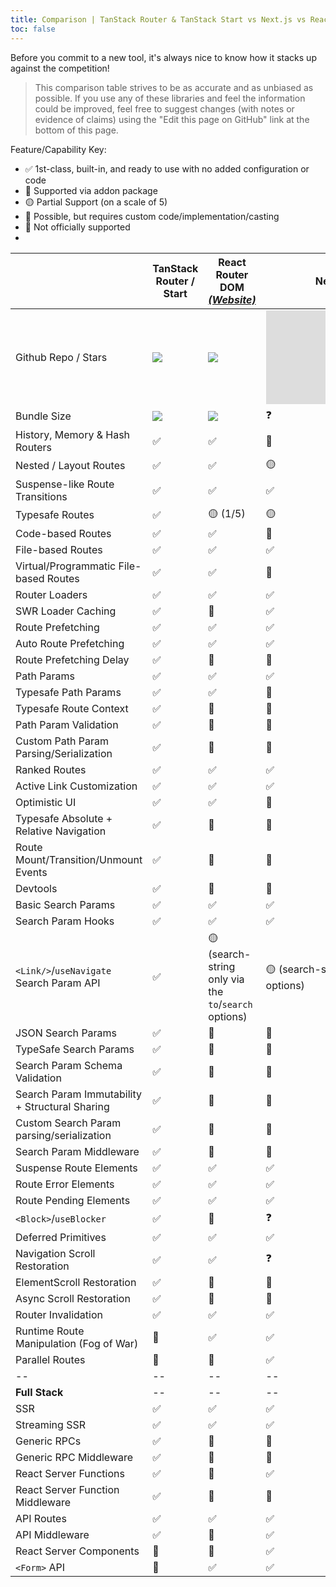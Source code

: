 ```yaml
---
title: Comparison | TanStack Router & TanStack Start vs Next.js vs React Router / Remix
toc: false
---
```


Before you commit to a new tool, it's always nice to know how it stacks up against the competition!

> This comparison table strives to be as accurate and as unbiased as possible. If you use any of these libraries and feel the information could be improved, feel free to suggest changes (with notes or evidence of claims) using the "Edit this page on GitHub" link at the bottom of this page.

Feature/Capability Key:

- ✅ 1st-class, built-in, and ready to use with no added configuration or code
- 🔵 Supported via addon package
- 🟡 Partial Support (on a scale of 5)
- 🔶 Possible, but requires custom code/implementation/casting
- 🛑 Not officially supported
- 

|                                                | TanStack Router / Start                          | React Router DOM [_(Website)_][router]                | Next.JS [_(Website)_][nextjs]                         |
| ---------------------------------------------- | ------------------------------------------------ | ----------------------------------------------------- | ----------------------------------------------------- |
| Github Repo / Stars                            | [![][stars-tanstack-router]][gh-tanstack-router] | [![][stars-router]][gh-router]                        | [![][stars-nextjs]][gh-nextjs]                        |
| Bundle Size                                    | [![][bp-tanstack-router]][bpl-tanstack-router]   | [![][bp-router]][bpl-router]                          | ❓                                                    |
| History, Memory & Hash Routers                 | ✅                                               | ✅                                                    | 🛑                                                    |
| Nested / Layout Routes                         | ✅                                               | ✅                                                    | 🟡                                                    |
| Suspense-like Route Transitions                | ✅                                               | ✅                                                    | ✅                                                    |
| Typesafe Routes                                | ✅                                               | 🟡 (1/5)                                              | 🟡                                                    |
| Code-based Routes                              | ✅                                               | ✅                                                    | 🛑                                                    |
| File-based Routes                              | ✅                                               | ✅                                                    | ✅                                                    |
| Virtual/Programmatic File-based Routes         | ✅                                               | ✅                                                    | 🛑                                                    |
| Router Loaders                                 | ✅                                               | ✅                                                    | ✅                                                    |
| SWR Loader Caching                             | ✅                                               | 🛑                                                    | ✅                                                    |
| Route Prefetching                              | ✅                                               | ✅                                                    | ✅                                                    |
| Auto Route Prefetching                         | ✅                                               | ✅                                                    | ✅                                                    |
| Route Prefetching Delay                        | ✅                                               | 🔶                                                    | 🛑                                                    |
| Path Params                                    | ✅                                               | ✅                                                    | ✅                                                    |
| Typesafe Path Params                           | ✅                                               | ✅                                                    | 🛑                                                    |
| Typesafe Route Context                         | ✅                                               | 🛑                                                    | 🛑                                                    |
| Path Param Validation                          | ✅                                               | 🛑                                                    | 🛑                                                    |
| Custom Path Param Parsing/Serialization        | ✅                                               | 🛑                                                    | 🛑                                                    |
| Ranked Routes                                  | ✅                                               | ✅                                                    | ✅                                                    |
| Active Link Customization                      | ✅                                               | ✅                                                    | ✅                                                    |
| Optimistic UI                                  | ✅                                               | ✅                                                    | 🔶                                                    |
| Typesafe Absolute + Relative Navigation        | ✅                                               | 🛑                                                    | 🛑                                                    |
| Route Mount/Transition/Unmount Events          | ✅                                               | 🛑                                                    | 🛑                                                    |
| Devtools                                       | ✅                                               | 🛑                                                    | 🛑                                                    |
| Basic Search Params                            | ✅                                               | ✅                                                    | ✅                                                    |
| Search Param Hooks                             | ✅                                               | ✅                                                    | ✅                                                    |
| `<Link/>`/`useNavigate` Search Param API       | ✅                                               | 🟡 (search-string only via the `to`/`search` options) | 🟡 (search-string only via the `to`/`search` options) |
| JSON Search Params                             | ✅                                               | 🔶                                                    | 🔶                                                    |
| TypeSafe Search Params                         | ✅                                               | 🛑                                                    | 🛑                                                    |
| Search Param Schema Validation                 | ✅                                               | 🛑                                                    | 🛑                                                    |
| Search Param Immutability + Structural Sharing | ✅                                               | 🔶                                                    | 🛑                                                    |
| Custom Search Param parsing/serialization      | ✅                                               | 🔶                                                    | 🛑                                                    |
| Search Param Middleware                        | ✅                                               | 🛑                                                    | 🛑                                                    |
| Suspense Route Elements                        | ✅                                               | ✅                                                    | ✅                                                    |
| Route Error Elements                           | ✅                                               | ✅                                                    | ✅                                                    |
| Route Pending Elements                         | ✅                                               | ✅                                                    | ✅                                                    |
| `<Block>`/`useBlocker`                         | ✅                                               | 🔶                                                    | ❓                                                    |
| Deferred Primitives                            | ✅                                               | ✅                                                    | ✅                                                    |
| Navigation Scroll Restoration                  | ✅                                               | ✅                                                    | ❓                                                    |
| ElementScroll Restoration                      | ✅                                               | 🛑                                                    | 🛑                                                    |
| Async Scroll Restoration                       | ✅                                               | 🛑                                                    | 🛑                                                    |
| Router Invalidation                            | ✅                                               | ✅                                                    | ✅                                                    |
| Runtime Route Manipulation (Fog of War)        | 🛑                                               | ✅                                                    | ✅                                                    |
| Parallel Routes                                | 🛑                                               | 🛑                                                    | ✅                                                    |
| --                                             | --                                               | --                                                    | --                                                    |
| **Full Stack**                                 | --                                               | --                                                    | --                                                    |
| SSR                                            | ✅                                               | ✅                                                    | ✅                                                    |
| Streaming SSR                                  | ✅                                               | ✅                                                    | ✅                                                    |
| Generic RPCs                                   | ✅                                               | 🛑                                                    | 🛑                                                    |
| Generic RPC Middleware                         | ✅                                               | 🛑                                                    | 🛑                                                    |
| React Server Functions                         | ✅                                               | 🛑                                                    | ✅                                                    |
| React Server Function Middleware               | ✅                                               | 🛑                                                    | 🛑                                                    |
| API Routes                                     | ✅                                               | ✅                                                    | ✅                                                    |
| API Middleware                                 | ✅                                               | 🛑                                                    | ✅                                                    |
| React Server Components                        | 🛑                                               | 🛑                                                    | ✅                                                    |
| `<Form>` API                                   | 🛑                                               | ✅                                                    | ✅                                                    |

[bp-tanstack-router]: https://badgen.net/bundlephobia/minzip/@tanstack/react-router
[bpl-tanstack-router]: https://bundlephobia.com/result?p=@tanstack/react-router
[gh-tanstack-router]: https://github.com/tanstack/router
[stars-tanstack-router]: https://img.shields.io/github/stars/tanstack/router?label=%F0%9F%8C%9F
[_]: _
[router]: https://github.com/remix-run/react-router
[bp-router]: https://badgen.net/bundlephobia/minzip/react-router
[gh-router]: https://github.com/remix-run/react-router
[stars-router]: https://img.shields.io/github/stars/remix-run/react-router?label=%F0%9F%8C%9F
[bpl-router]: https://bundlephobia.com/result?p=react-router
[bpl-history]: https://bundlephobia.com/result?p=history
[_]: _
[nextjs]: https://nextjs.org/docs/routing/introduction
[bp-nextjs]: https://badgen.net/bundlephobia/minzip/next.js?label=All
[gh-nextjs]: https://github.com/vercel/next.js
[stars-nextjs]: https://img.shields.io/github/stars/vercel/next.js?label=%F0%9F%8C%9F
[bpl-nextjs]: https://bundlephobia.com/result?p=next
